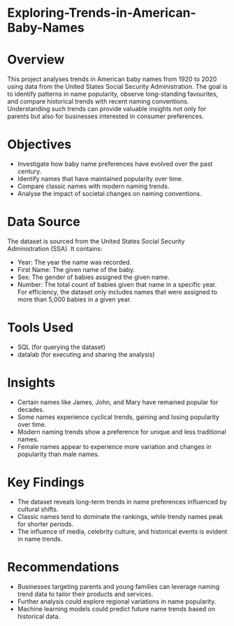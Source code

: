 # Exploring-Trends-in-American-Baby-Names

# Overview

This project analyses trends in American baby names from 1920 to 2020 using data from the United States Social Security Administration. The goal is to identify patterns in name popularity, observe long-standing favourites, and compare historical trends with recent naming conventions. Understanding such trends can provide valuable insights not only for parents but also for businesses interested in consumer preferences.

# Objectives

- Investigate how baby name preferences have evolved over the past century.
- Identify names that have maintained popularity over time.
- Compare classic names with modern naming trends.
- Analyse the impact of societal changes on naming conventions.

# Data Source

The dataset is sourced from the United States Social Security Administration (SSA). It contains:
- Year: The year the name was recorded.
- First Name: The given name of the baby.
- Sex: The gender of babies assigned the given name.
- Number: The total count of babies given that name in a specific year.
For efficiency, the dataset only includes names that were assigned to more than 5,000 babies in a given year.

# Tools Used

- SQL (for querying the dataset)
- datalab (for executing and sharing the analysis)

# Insights

- Certain names like James, John, and Mary have remained popular for decades.
- Some names experience cyclical trends, gaining and losing popularity over time.
- Modern naming trends show a preference for unique and less traditional names.
- Female names appear to experience more variation and changes in popularity than male names.

# Key Findings

- The dataset reveals long-term trends in name preferences influenced by cultural shifts.
- Classic names tend to dominate the rankings, while trendy names peak for shorter periods.
- The influence of media, celebrity culture, and historical events is evident in name trends.

# Recommendations

- Businesses targeting parents and young families can leverage naming trend data to tailor their products and services.
- Further analysis could explore regional variations in name popularity.
- Machine learning models could predict future name trends based on historical data.
